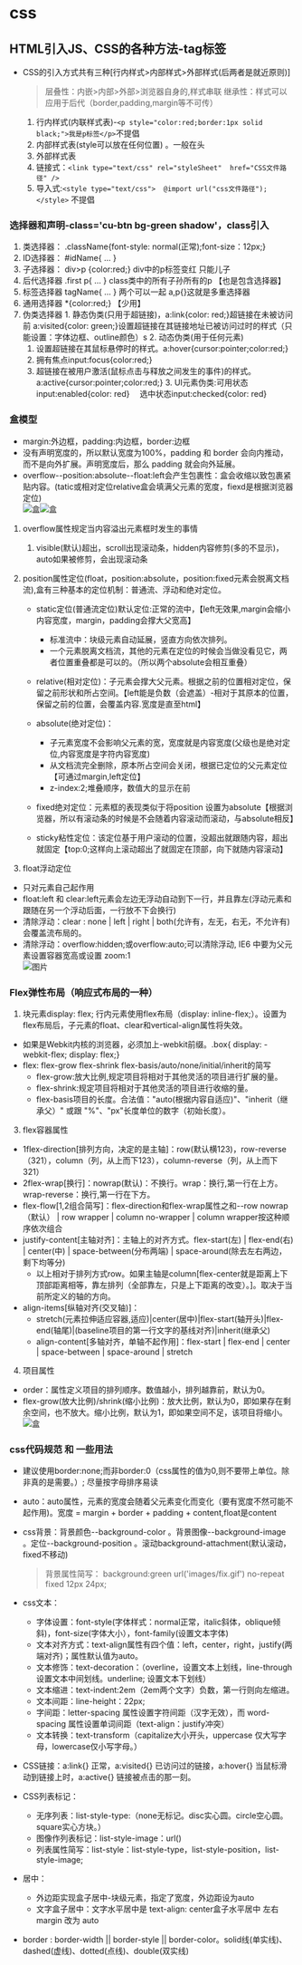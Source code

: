 # css

## HTML引入JS、CSS的各种方法-tag标签
- CSS的引入方式共有三种[行内样式>内部样式>外部样式(后两者是就近原则)]
  > 层叠性：内嵌>内部>外部>浏览器自身的,样式串联   继承性：样式可以应用于后代（border,padding,margin等不可传）
  1. 行内样式(内联样式表)-`<p style="color:red;border:1px solid black;">我是p标签</p>`不提倡
  2. 内部样式表(style可以放在任何位置) <style type="text/css"> font-family: "sans serif";color:red; </style>。一般在头
  3. 外部样式表
    1. 链接式：`<link type="text/css" rel="styleSheet"  href="CSS文件路径" />`
    2. 导入式:`<style type="text/css">  @import url("css文件路径"); </style>` 不提倡

### 选择器和声明-class='cu-btn bg-green shadow'，class引入
  1. 类选择器： .className{font-style: normal(正常);font-size：12px;}
  2. ID选择器： #idName{ … } 
  3. 子选择器： div>p {color:red;} div中的p标签变红 只能儿子
  4. 后代选择器 .first p{ … } class类中的所有子孙所有的p 【也是包含选择器】
  5. 标签选择器 tagName{ … } 两个可以一起 a,p{}这就是多重选择器
  6. 通用选择器 *{color:red;} 【少用】
  7. 伪类选择器
    1. 静态伪类(只用于超链接)，a:link{color: red;}超链接在未被访问前  a:visited{color: green;}设置超链接在其链接地址已被访问过时的样式（只能设置：字体边框、outline颜色）s
    2. 动态伪类(用于任何元素)
      1. 设置超链接在其鼠标悬停时的样式。a:hover{cursor:pointer;color:red;}
      2. 拥有焦点input:focus{color:red;}
      3. 超链接在被用户激活(鼠标点击与释放之间发生的事件)的样式。a:active{cursor:pointer;color:red;}
    3. UI元素伪类:可用状态input:enabled{color: red}　 选中状态input:checked{color: red}

### 盒模型  

- margin:外边框，padding:内边框，border:边框
- 没有声明宽度的，所以默认宽度为100%，padding 和 border 会向内推动，而不是向外扩展。声明宽度后，那么 padding 就会向外延展。
- overflow--position:absolute--float:left会产生包裹性：盒会收缩以致包裹紧贴内容。(tatic或相对定位relative盒会填满父元素的宽度，fiexd是根据浏览器定位)  
![盒](../picture/box.png)![盒](../picture/float_pos.png) 
1. overflow属性规定当内容溢出元素框时发生的事情
   1. visible(默认)超出，scroll出现滚动条，hidden内容修剪(多的不显示)，auto如果被修剪，会出现滚动条
2. position属性定位(float，position:absolute，position:fixed元素会脱离文档流),盒有三种基本的定位机制：普通流、浮动和绝对定位。

   - static定位(普通流定位)默认定位:正常的流中，【left无效果,margin会缩小内容宽度，margin，padding会撑大父宽高】
     - 标准流中：块级元素自动延展，竖直方向依次排列。
     - 一个元素脱离文档流，其他的元素在定位的时候会当做没看见它，两者位置重叠都是可以的。（所以两个absolute会相互重叠）

   - relative(相对定位)：子元素会撑大父元素。根据之前的位置相对定位，保留之前形状和所占空间。【left能是负数（会遮盖）-相对于其原本的位置，保留之前的位置，会覆盖内容.宽度是直至html】

   - absolute(绝对定位)：
     - 子元素宽度不会影响父元素的宽，宽度就是内容宽度(父级也是绝对定位,内容宽度是字符内容宽度)
     - 从文档流完全删除，原本所占空间会关闭，根据已定位的父元素定位【可通过margin,left定位】
     - z-index:2;堆叠顺序，数值大的显示在前
      
   - fixed绝对定位：元素框的表现类似于将position 设置为absolute【根据浏览器，所以有滚动条的时候是不会随着内容滚动而滚动，与absolute相反】

   - sticky粘性定位：该定位基于用户滚动的位置，没超出就跟随内容，超出就固定【top:0;这样向上滚动超出了就固定在顶部，向下就随内容滚动】
  
3. float浮动定位
- 只对元素自己起作用
- float:left 和 clear:left元素会左边无浮动自动到下一行，并且靠左(浮动元素和跟随在另一个浮动后面，一行放不下会换行)
- 清除浮动：clear : none | left | right | both(允许有，左无，右无，不允许有)会覆盖流布局的。
- 清除浮动：overflow:hidden;或overflow:auto;可以清除浮动, IE6 中要为父元素设置容器宽高或设置 zoom:1  
  ![图片](../picture/float.png)   

   
### Flex弹性布局（响应式布局的一种）
1. 块元素display: flex; 行内元素使用flex布局（display: inline-flex;）。设置为flex布局后，子元素的float、clear和vertical-align属性将失效。
  - 如果是Webkit内核的浏览器，必须加上-webkit前缀。.box{  display: -webkit-flex; display: flex;}
  - flex: flex-grow flex-shrink flex-basis/auto/none/initial/inherit的简写
	- flex-grow:放大比例,规定项目将相对于其他灵活的项目进行扩展的量。
	- flex-shrink:规定项目将相对于其他灵活的项目进行收缩的量。
	- flex-basis项目的长度。合法值："auto(根据内容自适应)"、"inherit（继承父）" 或跟 "%"、"px"长度单位的数字（初始长度）。

3. flex容器属性
  - 1flex-direction[排列方向，决定的是主轴]：row(默认横123)，row-reverse（321），column（列，从上而下123），column-reverse（列，从上而下321）
  - 2flex-wrap[换行]：nowrap(默认)：不换行。wrap：换行,第一行在上方。wrap-reverse：换行,第一行在下方。
  - flex-flow[1,2组合简写]：flex-direction和flex-wrap属性之和--row nowrap（默认） | row wrapper | column no-wrapper | column wrapper按这种顺序依次组合
  - justify-content[主轴对齐]：主轴上的对齐方式。flex-start(左) | flex-end(右) | center(中) | space-between(分布两端) | space-around(除去左右两边，剩下均等分)
	- 以上相对于排列方式row。如果主轴是column[flex-center就是距离上下顶部距离相等，靠左排列（全部靠左，只是上下距离的改变）。]。取决于当前所定义的轴的方向。
  - align-items[纵轴对齐(交叉轴)]：
    - stretch(元素拉伸适应容器,适应)|center(居中)|flex-start(轴开头)|flex-end(轴尾)|(baseline项目的第一行文字的基线对齐)|inherit(继承父)  
	- align-content[多轴对齐，单轴不起作用]：flex-start | flex-end | center | space-between | space-around | stretch

4. 项目属性
  - order：属性定义项目的排列顺序。数值越小，排列越靠前，默认为0。
  - flex-grow(放大比例)/shrink(缩小比例)：放大比例，默认为0，即如果存在剩余空间，也不放大。缩小比例，默认为1，即如果空间不足，该项目将缩小。
 ![盒](../picture/flex.png)  
### css代码规范 和 一些用法

- 建议使用border:none;而非border:0（css属性的值为0,则不要带上单位。除非真的是需要。）; 尽量按字母排序易读
- auto：auto属性，元素的宽度会随着父元素变化而变化（要有宽度不然可能不起作用)。宽度 = margin + border + padding + content,float是content
- css背景：背景颜色--background-color 。背景图像--background-image 。定位--background-position 。滚动background-attachment(默认滚动，fixed不移动)
  >背景属性简写： background:green url('images/fix.gif') no-repeat fixed 12px 24px;
- css文本：
  - 字体设置：font-style(字体样式：normal正常，italic斜体，oblique倾斜)，font-size(字体大小），font-family(设置文本字体)
  - 文本对齐方式：text-align属性有四个值：left，center，right，justify(两端对齐)；属性默认值为auto。
  - 文本修饰：text-decoration：（overline，设置文本上划线，line-through 设置文本中间划线。underline; 设置文本下划线）
  - 文本缩进：text-indent:2em（2em两个文字）负数，第一行则向左缩进。
  - 文本间距：line-height：22px;
  - 字间距：letter-spacing 属性设置字符间距（汉字无效），而 word-spacing 属性设置单词间距（text-align：justify冲突）
  - 文本转换：text-transform（capitalize大小开头，uppercase 仅大写字母，lowercase仅小写字母。）

- CSS链接：a:link{} 正常，a:visited{} 已访问过的链接，a:hover{} 当鼠标滑动到链接上时，a:active{} 链接被点击的那一刻。

- CSS列表标记：
  - 无序列表：list-style-type:（none无标记。disc实心圆。circle空心圆。square实心方块。）
  - 图像作列表标记：list-style-image：url()
  - 列表属性简写：list-style：list-style-type，list-style-position，list-style-image;

- 居中：
  - 外边距实现盒子居中-块级元素，指定了宽度，外边距设为auto
  - 文字盒子居中：文字水平居中是 text-align: center盒子水平居中 左右margin 改为 auto

- border : border-width || border-style || border-color。solid线(单实线)、dashed(虚线)、dotted(点线)、double(双实线)